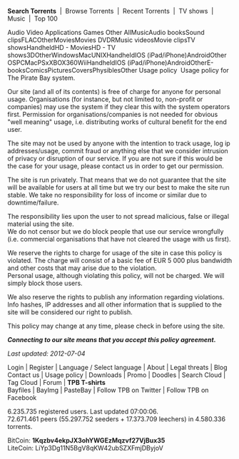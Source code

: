 **Search Torrents**  |  Browse Torrents  |  Recent Torrents  |  TV shows  |  Music  |  Top 100  
  
Audio Video Applications Games Other AllMusicAudio booksSound clipsFLACOtherMoviesMovies DVDRMusic videosMovie clipsTV showsHandheldHD - MoviesHD - TV shows3DOtherWindowsMacUNIXHandheldIOS (iPad/iPhone)AndroidOther OSPCMacPSxXBOX360WiiHandheldIOS (iPad/iPhone)AndroidOtherE-booksComicsPicturesCoversPhysiblesOther Usage policy  Usage policy for The Pirate Bay system.

Our site (and all of its contents) is free of charge for anyone for personal usage. Organisations (for instance, but not limited to, non-profit or companies) may use the system if they clear this with the system operators first. Permission for organisations/companies is not needed for obvious "well meaning" usage, i.e. distributing works of cultural benefit for the end user.

The site may not be used by anyone with the intention to track usage, log ip addresses/usage, commit fraud or anything else that we consider intrusion of privacy or disruption of our service. If you are not sure if this would be the case for your usage, please contact us in order to get our permission.

The site is run privately. That means that we do not guarantee that the site will be available for users at all time but we try our best to make the site run stable. We take no responsibility for loss of income or similar due to downtime/failure.

The responsibility lies upon the user to not spread malicious, false or illegal material using the site.  
We do not censor but we do block people that use our service wrongfully (i.e. commercial organisations that have not cleared the usage with us first).

We reserve the rights to charge for usage of the site in case this policy is violated. The charge will consist of a basic fee of EUR 5 000 plus bandwidth and other costs that may arise due to the violation.  
Personal usage, although violating this policy, will not be charged. We will simply block those users.

We also reserve the rights to publish any information regarding violations. Info hashes, IP addresses and all other information that is supplied to the site will be considered our right to publish.

This policy may change at any time, please check in before using the site.

_**Connecting to our site means that you accept this policy agreement.**_

_Last updated: 2012-07-04_

Login | Register | Language / Select language | About | Legal threats | Blog  
Contact us | Usage policy | Downloads | Promo | Doodles | Search Cloud | Tag Cloud | Forum | **TPB T-shirts**  
Bayfiles | BayImg | PasteBay | Follow TPB on Twitter | Follow TPB on Facebook  

6.235.735 registered users. Last updated 07:00:06.  
72.671.461 peers (55.297.752 seeders + 17.373.709 leechers) in 4.580.336 torrents.  

  
BitCoin: **1Kqzbv4ekpJX3ohYWGEzMqzvf27VjBux35**  
LiteCoin: LiYp3Dg11N5BgV8qKW42ubSZXFmjDByjoV